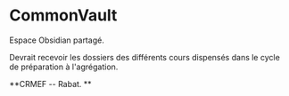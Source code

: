 # CommonVault
Espace Obsidian partagé. 

Devrait recevoir les dossiers des différents cours dispensés dans le cycle de préparation à l'agrégation.

**CRMEF -- Rabat. **
